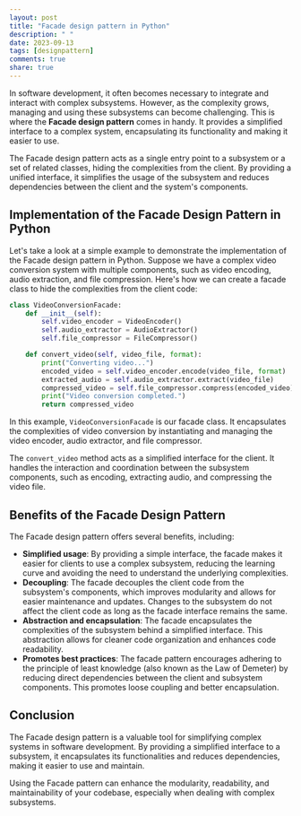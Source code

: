 ```yaml
---
layout: post
title: "Facade design pattern in Python"
description: " "
date: 2023-09-13
tags: [designpattern]
comments: true
share: true
---
```


In software development, it often becomes necessary to integrate and interact with complex subsystems. However, as the complexity grows, managing and using these subsystems can become challenging. This is where the **Facade design pattern** comes in handy. It provides a simplified interface to a complex system, encapsulating its functionality and making it easier to use.

The Facade design pattern acts as a single entry point to a subsystem or a set of related classes, hiding the complexities from the client. By providing a unified interface, it simplifies the usage of the subsystem and reduces dependencies between the client and the system's components.

## Implementation of the Facade Design Pattern in Python

Let's take a look at a simple example to demonstrate the implementation of the Facade design pattern in Python. Suppose we have a complex video conversion system with multiple components, such as video encoding, audio extraction, and file compression. Here's how we can create a facade class to hide the complexities from the client code:

```python
class VideoConversionFacade:
    def __init__(self):
        self.video_encoder = VideoEncoder()
        self.audio_extractor = AudioExtractor()
        self.file_compressor = FileCompressor()

    def convert_video(self, video_file, format):
        print("Converting video...")
        encoded_video = self.video_encoder.encode(video_file, format)
        extracted_audio = self.audio_extractor.extract(video_file)
        compressed_video = self.file_compressor.compress(encoded_video)
        print("Video conversion completed.")
        return compressed_video
```

In this example, `VideoConversionFacade` is our facade class. It encapsulates the complexities of video conversion by instantiating and managing the video encoder, audio extractor, and file compressor.

The `convert_video` method acts as a simplified interface for the client. It handles the interaction and coordination between the subsystem components, such as encoding, extracting audio, and compressing the video file.

## Benefits of the Facade Design Pattern

The Facade design pattern offers several benefits, including:

- **Simplified usage**: By providing a simple interface, the facade makes it easier for clients to use a complex subsystem, reducing the learning curve and avoiding the need to understand the underlying complexities.
- **Decoupling**: The facade decouples the client code from the subsystem's components, which improves modularity and allows for easier maintenance and updates. Changes to the subsystem do not affect the client code as long as the facade interface remains the same.
- **Abstraction and encapsulation**: The facade encapsulates the complexities of the subsystem behind a simplified interface. This abstraction allows for cleaner code organization and enhances code readability.
- **Promotes best practices**: The facade pattern encourages adhering to the principle of least knowledge (also known as the Law of Demeter) by reducing direct dependencies between the client and subsystem components. This promotes loose coupling and better encapsulation.

## Conclusion

The Facade design pattern is a valuable tool for simplifying complex systems in software development. By providing a simplified interface to a subsystem, it encapsulates its functionalities and reduces dependencies, making it easier to use and maintain.

Using the Facade pattern can enhance the modularity, readability, and maintainability of your codebase, especially when dealing with complex subsystems.